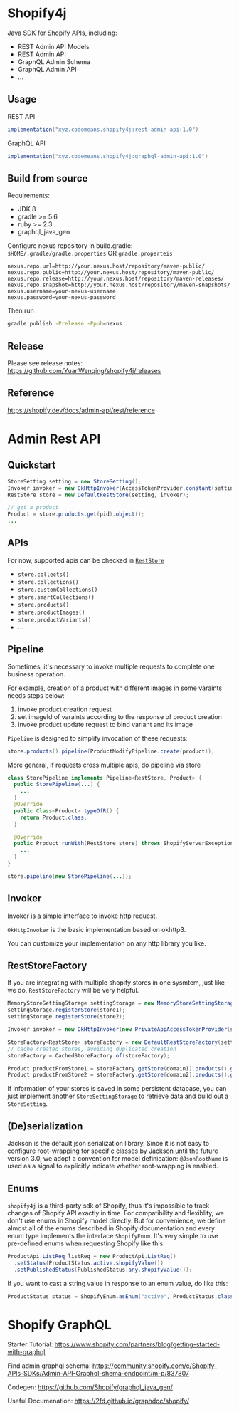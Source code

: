 # Shopify4j

Java SDK for Shopify APIs, including:

* REST Admin API Models
* REST Admin API
* GraphQL Admin Schema
* GraphQL Admin API
* ...

## Usage

REST API
```groovy
implementation("xyz.codemeans.shopify4j:rest-admin-api:1.0")
```
GraphQL API
```groovy
implementation("xyz.codemeans.shopify4j:graphql-admin-api:1.0")
```

## Build from source

Requirements:

* JDK 8
* gradle >= 5.6
* ruby >= 2.3
* graphql_java_gen

Configure nexus repository in build.gradle: `$HOME/.gradle/gradle.properties` OR `gradle.properteis`

```properties
nexus.repo.url=http://your.nexus.host/repository/maven-public/
nexus.repo.public=http://your.nexus.host/repository/maven-public/
nexus.repo.release=http://your.nexus.host/repository/maven-releases/
nexus.repo.snapshot=http://your.nexus.host/repository/maven-snapshots/
nexus.username=your-nexus-username
nexus.password=your-nexus-password
```

Then run
~~~bash
gradle publish -Prelease -Ppub=nexus
~~~

## Release

Please see release notes:  <https://github.com/YuanWenqing/shopify4j/releases>

## Reference

https://shopify.dev/docs/admin-api/rest/reference

# Admin Rest API

## Quickstart

```java
StoreSetting setting = new StoreSetting();
Invoker invoker = new OkHttpInvoker(AccessTokenProvider.constant(setting.getApiPassword()));
RestStore store = new DefaultRestStore(setting, invoker);

// get a product
Product = store.products.get(pid).object();
...
```

## APIs

For now, supported apis can be checked in [`RestStore`](./rest-admin-api/src/main/java/codemeans/shopify4j/rest/admin/RestStore.java)

* `store.collects()`
* `store.collections()`
* `store.customCollections()`
* `store.smartCollections()`
* `store.products()`
* `store.productImages()`
* `store.productVariants()`
* ...

## Pipeline

Sometimes, it's necessary to invoke multiple requests to complete one business operation.

For example, creation of a product with different images in some varaints needs steps below:

1. invoke product creation request
2. set imageId of varaints according to the response of product creation
3. invoke product update request to bind variant and its image

`Pipeline`  is designed to simplify invocation of these requests:

```java
store.products().pipeline(ProductModifyPipeline.create(product));
```

More general, if requests cross multiple apis, do pipeline via store

```java
class StorePipeline implements Pipeline<RestStore, Product> {
  public StorePipeline(...) {
    ...
  }
  @Override
  public Class<Product> typeOfR() {
    return Product.class;
  }

  @Override
  public Product runWith(RestStore store) throws ShopifyServerException {
    ...
  }
}

store.pipeline(new StorePipeline(...));
```

## Invoker

Invoker is a simple interface to invoke http request.

`OkHttpInvoker` is the basic implementation based on okhttp3. 

You can customize your implementation on any http library you like.

## RestStoreFactory

If you are integrating with multiple shopify stores in one sysmtem, just like we do, `RestStoreFactory` will be very helpful. 

```java
MemoryStoreSettingStorage settingStorage = new MemoryStoreSettingStorage();
settingStorage.registerStore(store1);
settingStorage.registerStore(store2);

Invoker invoker = new OkHttpInvoker(new PrivateAppAccessTokenProvider(settingStorage));

StoreFactory<RestStore> storeFactory = new DefaultRestStoreFactory(settingStorage, invoker);
// cache created stores, avoiding duplicated creation
storeFactory = CachedStoreFactory.of(storeFactory);

Product productFromStore1 = storeFactory.getStore(domain1).products().get(pid1).object();
Product productFromStore2 = storeFactory.getStore(domain2).products().get(pid2).object();
```

If information of your stores is saved in some persistent database, you can just implement another `StoreSettingStorage` to retrieve data and build out a `StoreSetting`.

## (De)serialization

Jackson is the default json serialization library. Since it is not easy to configure root-wrapping for specific classes by Jackson until the future version 3.0, we adopt a convention for model definication: `@JsonRootName` is used as a signal to explicitly indicate whether root-wrapping is enabled.

## Enums

`shopify4j` is a third-party sdk of Shopify, thus it's impossible to track changes of Shopify API exactly in time. For compatibility  and flexiblity, we don't use enums in Shopify model directly. But for convenience, we define almost all of the enums described in Shopify documentation and every enum type implements the interface `ShopifyEnum`. It's very simple to use pre-defined enums when requesting Shopify like this:

~~~java
ProductApi.ListReq listReq = new ProductApi.ListReq()
  .setStatus(ProductStatus.active.shopifyValue())
  .setPublishedStatus(PublishedStatus.any.shopifyValue());
~~~

If you want to cast a string value in response to an enum value, do like this:

~~~java
ProductStatus status = ShopifyEnum.asEnum("active", ProductStatus.class);
~~~



# Shopify GraphQL

Starter Tutorial: https://www.shopify.com/partners/blog/getting-started-with-graphql

Find admin graphql schema: https://community.shopify.com/c/Shopify-APIs-SDKs/Admin-API-Graphql-shema-endpoint/m-p/837807

Codegen: https://github.com/Shopify/graphql_java_gen/

Useful Documenation: https://2fd.github.io/graphdoc/shopify/

